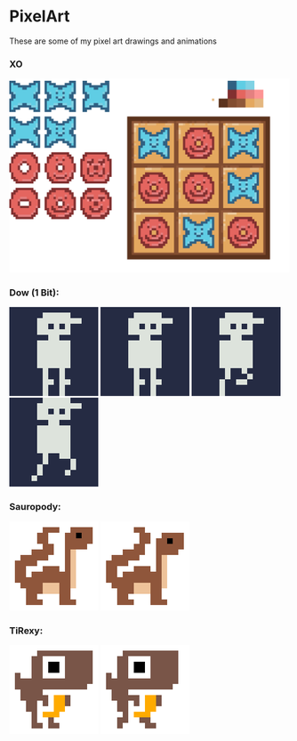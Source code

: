 # PixelArt
These are some of my pixel art drawings and animations

### XO
![](XO/XO_Sandbox%20cropped.png)

### Dow (1 Bit):
![](Characters/1B_Dow_Idling.gif) ![](Characters/1B_Dow_Jumping.gif)
![](Characters/1B_Dow_Walking.gif) ![](Characters/1B_Dow_Running.gif)

### Sauropody: 
![](Dinos/sauropody_W%20Idling.gif) ![](Dinos/sauropody_W%20Walking.gif)

### TiRexy:
![](Dinos/TiRexy_W%20Idling.gif) ![](Dinos/TiRexy_W%20Walking.gif)